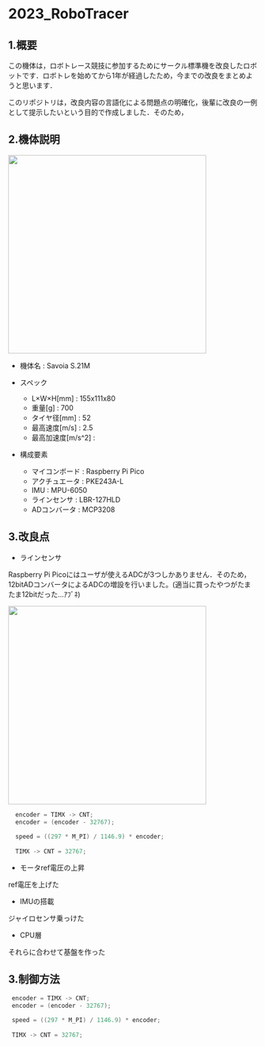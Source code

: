 # 2023_RoboTracer
## 1.概要
この機体は，ロボトレース競技に参加するためにサークル標準機を改良したロボットです．ロボトレを始めてから1年が経過したため，今までの改良をまとめようと思います．

このリポジトリは，改良内容の言語化による問題点の明確化，後輩に改良の一例として提示したいという目的で作成しました．そのため，

## 2.機体説明
<img src="https://github.com/MasA-23/2023_RoboTracer/assets/147514546/5d4b12e6-783b-444a-a7d2-bf73ace43d1b" width="400px">


- 機体名 : Savoia S.21M


- スペック
  - L×W×H[mm] : 155x111x80
  - 重量[g] : 700
  - タイヤ径[mm] : 52
  - 最高速度[m/s] : 2.5
  - 最高加速度[m/s^2] : 


- 構成要素
  - マイコンボード : Raspberry Pi Pico
  - アクチュエータ : PKE243A-L
  - IMU : MPU-6050
  - ラインセンサ : LBR-127HLD
  - ADコンバータ : MCP3208
    
## 3.改良点
- ラインセンサ
  
Raspberry Pi Picoにはユーザが使えるADCが3つしかありません．そのため，12bitADコンバータによるADCの増設を行いました。(適当に買ったやつがたまたま12bitだった…ｱﾌﾞﾈ)

<img src="https://github.com/MasA-23/2023_RoboTracer/assets/147514546/81f3ebca-04ac-492f-b433-5287070fb427" width="400px">

```Swift
  encoder = TIMX -> CNT;
  encoder = (encoder - 32767);
  
  speed = ((297 * M_PI) / 1146.9) * encoder;
  
  TIMX -> CNT = 32767;
  ```

- モータref電圧の上昇
  
ref電圧を上げた

- IMUの搭載
  
ジャイロセンサ乗っけた

- CPU層
  
それらに合わせて基盤を作った

## 3.制御方法


 ```Swift
  encoder = TIMX -> CNT;
  encoder = (encoder - 32767);
  
  speed = ((297 * M_PI) / 1146.9) * encoder;
  
  TIMX -> CNT = 32767;
  ```
